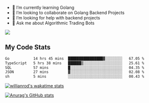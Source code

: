 
- 🌱 I’m currently learning Golang
- 👯 I’m looking to collaborate on Golang Backend Projects
- 🤔 I’m looking for help with backend projects
- 💬 Ask me about Algorithmic Trading Bots

![](https://github-profile-trophy.vercel.app/?username=kevinbarrero)

## My Code Stats

<!--START_SECTION:waka-->

```txt
Go           14 hrs 45 mins  ████████████████▓░░░░░░░░   67.05 %
TypeScript   5 hrs 38 mins   ██████▒░░░░░░░░░░░░░░░░░░   25.61 %
SQL          57 mins         █░░░░░░░░░░░░░░░░░░░░░░░░   04.35 %
JSON         27 mins         ▓░░░░░░░░░░░░░░░░░░░░░░░░   02.08 %
sh           5 mins          ░░░░░░░░░░░░░░░░░░░░░░░░░   00.43 %
```

<!--END_SECTION:waka-->

[![willianrod's wakatime stats](https://github-readme-stats.vercel.app/api/wakatime?username=holdandup&layout=compact&theme=react&custom_title=Wakatime%20All%20Time%20Stats&langs_count=8)](https://github.com/anuraghazra/github-readme-stats)

[![Anurag's GitHub stats](https://github-readme-stats.vercel.app/api?username=Kevinbarrero)](https://github.com/anuraghazra/github-readme-stats)




